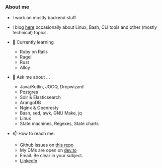 ### About me
- I work on mostly backend stuff
- I blog [here](https://dev.to/rrampage) occasionally about Linux, Bash, CLI tools and other (mostly technical) topics.

- 🌱 Currently learning
  - Ruby on Rails
  - Ragel
  - Rust
  - Alloy

- 💬 Ask me about ...
  - Java/Kotlin, JOOQ, Dropwizard
  - Postgres
  - Solr & Elasticsearch
  - ArangoDB
  - Nginx & Openresty
  - Bash, sed, awk, GNU Make, jq
  - Linux
  - State machines, Regexes, State charts

- 📫 How to reach me:
  - Github issues on [this repo](https://github.com/rrampage/rrampage/issues)
  - My DMs are open on [dev.to](https://dev.to/rrampage)
  - Email. Be clear in your subject.
  - [LinkedIn](https://in.linkedin.com/in/raunak1)
<!--
**rrampage/rrampage** is a ✨ _special_ ✨ repository because its `README.md` (this file) appears on your GitHub profile.

Here are some ideas to get you started:

- 🔭 I’m currently working on ...
- 🌱 I’m currently learning ...
- 👯 I’m looking to collaborate on ...
- 🤔 I’m looking for help with ...
- 💬 Ask me about ...
- 📫 How to reach me: ...
- 😄 Pronouns: ...
- ⚡ Fun fact: ...
-->

